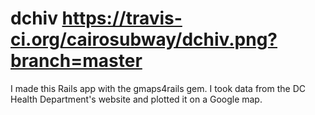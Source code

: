 dchiv https://travis-ci.org/cairosubway/dchiv.png?branch=master
=====

I made this Rails app with the gmaps4rails gem.  I took data from the DC Health Department's website and plotted it on a Google map.
